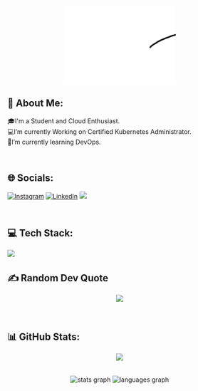 <div align="center">
<img src="https://github.com/InTruder-Sec/InTruder-Sec/blob/main/svg.svg" align="center" style="width: 50%" />
</div> 


## 💫 About Me:
🎓I'm a Student and Cloud Enthusiast. <br/>
💻I’m currently Working on Certified Kubernetes Administrator.<br/>
🚀I’m currently learning DevOps.<br/>

<br>

## 🌐 Socials:
[![Instagram](https://img.shields.io/badge/Instagram-%23E4405F.svg?logo=Instagram&logoColor=white)](https://www.instagram.com/iamkritho_20/) [![LinkedIn](https://img.shields.io/badge/LinkedIn-%230077B5.svg?logo=linkedin&logoColor=white)](https://www.linkedin.com/in/krithik-joshi/)
[![](https://visitcount.itsvg.in/api?id=KrithikJoshi&icon=2&color=6)](https://visitcount.itsvg.in)

<br>

## 💻 Tech Stack:
![](https://skillicons.dev/icons?i=html,css,linux,docker,python,mysql,mongodb,aws,gcp,azure,cpp,jenkins,flutter,bash,php)
<br>

## ✍️ Random Dev Quote

<div align="center">

![](https://quotes-github-readme.vercel.app/api?type=vetical&theme=tokyonight)

</div>
<br>

## 📊 GitHub Stats:

<div align="center">

![](https://github-readme-stats.vercel.app/api?username=KrithikJoshi&theme=midnight-purple&hide_border=false&include_all_commits=true&count_private=false)<br/><br>
<div align="center">
  <img src="https://github-readme-stats.vercel.app/api?username=KrithikJoshi&hide_title=false&hide_rank=false&show_icons=true&include_all_commits=true&count_private=true&disable_animations=false&theme=dracula&locale=en&hide_border=false" height="150" alt="stats graph"  />
  <img src="https://github-readme-stats.vercel.app/api/top-langs?username=KrithikJoshi&locale=en&hide_title=false&layout=compact&card_width=320&langs_count=5&theme=dracula&hide_border=false" height="150" alt="languages graph"  />
</div>

</div>










